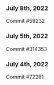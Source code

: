 ### July 8th, 2022

Commit #59232

### July 5th, 2022

Commit #314353


### July 4th, 2022

Commit #72281
